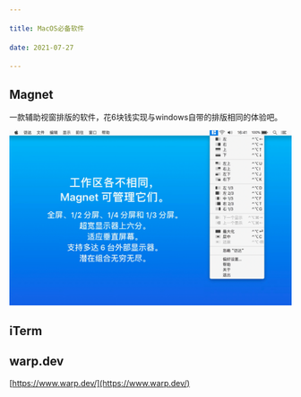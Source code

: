 ```yaml
---

title: MacOS必备软件

date: 2021-07-27

---
```


## Magnet

一款辅助视窗排版的软件，花6块钱实现与windows自带的排版相同的体验吧。

![](/images/image-20210130-172842-0f5f2e80-8ba2-466d-a55f-ec063ec388ec.png)

## iTerm

## warp.dev

[https://www.warp.dev/](https://www.warp.dev/)